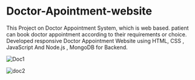 # Doctor-Apointment-website
This Project on Doctor Appointment System, which is web based. patient can book doctor appointment according to their requirements or choice.  Developed responsive Doctor Appointment Website using HTML, CSS , JavaScript And Node.js , MongoDB for Backend.

![Doc1](https://user-images.githubusercontent.com/95689328/145038396-63eef66a-9bad-43f7-b4d3-e1ce237b67f2.jpg)


![doc2](https://user-images.githubusercontent.com/95689328/145038442-0b42bdd3-bfdc-4260-be88-58e13bb73078.jpg)


